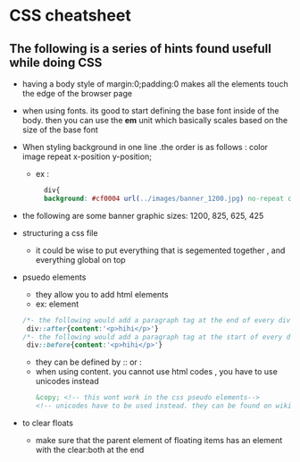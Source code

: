 # CSS cheatsheet
## The following is a series of hints  found usefull while doing CSS

- having a body style of margin:0;padding:0 makes all the elements touch the edge of the browser page
- when using fonts. its good to start defining the base font inside of the body. then you can use the **em** unit which basically scales based on the size of the base font
- When styling background in one line .the order is as follows :  color image repeat x-position y-position;
  - ex : 
    ```css
      div{
      background: #cf0004 url(../images/banner_1200.jpg) no-repeat center bottom;}
    ```
- the following are some banner graphic sizes: 
  1200, 825, 625, 425

- structuring a css file
   - it could  be wise to put everything that is segemented together , and everything global on top

- psuedo elements 
  - they allow you  to add html elements 
  - ex: element
   ```css
   /*- the following would add a paragraph tag at the end of every div -*/
    div::after{content:'<p>hihi</p>'}
   /*- the following would add a paragraph tag at the start of every div -*/
    div::before{content:'<p>hihi</p>'}
   ```
     - they can be defined by :: or :
     - when using content. you cannot use html codes , you have to use unicodes instead 
        ```html 
        &copy; <!-- this wont work in the css pseudo elements-->
        <!-- unicodes have to be used instead. they can be found on wikipedia-->
        ```

- to clear floats
   - make sure that the parent element of floating items has an element with the clear:both at the end